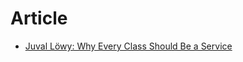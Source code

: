 # Article

- [Juval Löwy: Why Every Class Should Be a Service](https://www.infoq.com/news/2016/07/lowy-every-class-service/)